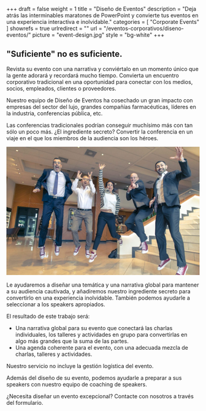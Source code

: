 +++
draft 		= false
weight		= 1
title 		= "Diseño de Eventos"
description	= "Deja atrás las interminables maratones de PowerPoint y convierte tus eventos en una experiencia interactiva e inolvidable."
categories	= [ "Corporate Events" ]
showrefs	= true
urlredirect	= ""
url 			= "/eventos-corporativos/diseno-eventos/"
picture		= "event-design.jpg"
style		= "bg-white"
+++

## "Suficiente" no es suficiente.

Revista su evento con una narrativa y conviértalo en un momento único que la gente adorará y recordará mucho tiempo. Convierta un encuentro corporativo tradicional en una oportunidad para conectar con los medios, socios, empleados, clientes o proveedores.

Nuestro equipo de Diseño de Eventos ha cosechado un gran impacto con empresas del sector del lujo, grandes compañías farmacéuticas, líderes en la industria, conferencias pública, etc. 

Las conferencias tradicionales podrían conseguir muchísimo más con tan sólo un poco más. ¿El ingrediente secreto? Convertir la conferencia en un viaje en el que los miembros de la audiencia son los héroes. 

![event-design][pic1]

Le ayudaremos a diseñar una temática y una narrativa global para mantener a su audiencia cautivada, y añadiremos nuestro ingrediente secreto para convertirlo en una experiencia inolvidable. También podemos ayudarle a seleccionar a los speakers apropiados.

El resultado de este trabajo será:

* Una narrativa global para su evento que conectará las charlas individuales, los talleres y actividades en grupo para convertirlas en algo más grandes que la suma de las partes.
* Una agenda coherente para el evento, con una adecuada mezcla de charlas, talleres y actividades.

Nuestro servicio no incluye la gestión logística del evento.

Además del diseño de su evento, podemos ayudarle a preparar a sus speakers con nuestro equipo de coaching de speakers. 

¿Necesita diseñar un evento excepcional? Contacte con nosotros a través del formulario.

[pic1]: event-design-02.jpg